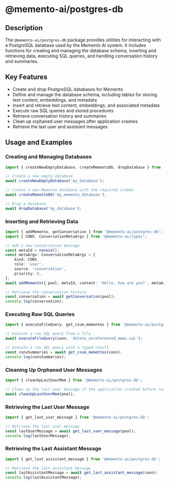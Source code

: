 # @memento-ai/postgres-db
## Description
The `@memento-ai/postgres-db` package provides utilities for interacting with a PostgreSQL database used by the Memento AI system. It includes functions for creating and managing the database schema, inserting and retrieving data, executing SQL queries, and handling conversation history and summaries.

## Key Features
- Create and drop PostgreSQL databases for Memento
- Define and manage the database schema, including tables for storing text content, embeddings, and metadata
- Insert and retrieve text content, embeddings, and associated metadata
- Execute raw SQL queries and stored procedures
- Retrieve conversation history and summaries
- Clean up orphaned user messages after application crashes
- Retrieve the last user and assistant messages

## Usage and Examples
### Creating and Managing Databases
```typescript
import { createNewEmptyDatabase, createMementoDb, dropDatabase } from '@memento-ai/postgres-db';

// Create a new empty database
await createNewEmptyDatabase('my_database');

// Create a new Memento database with the required schema
await createMementoDb('my_memento_database');

// Drop a database
await dropDatabase('my_database');
```
### Inserting and Retrieving Data
```typescript
import { addMemento, getConversation } from '@memento-ai/postgres-db';
import { CONV, ConversationMetaArgs } from '@memento-ai/types';

// Add a new conversation message
const metaId = nanoid();
const metaArgs: ConversationMetaArgs = {
    kind: CONV,
    role: 'user',
    source: 'conversation',
    priority: 0,
};
await addMemento({ pool, metaId, content: 'Hello, how are you?', metaArgs });

// Retrieve the conversation history
const conversation = await getConversation(pool);
console.log(conversation);
```
### Executing Raw SQL Queries
```typescript
import { executeFileQuery, get_csum_mementos } from '@memento-ai/postgres-db';

// Execute a raw SQL query from a file
await executeFileQuery(conn, 'delete_unreferenced_mems.sql');

// Execute a raw SQL query with a typed result
const convSummaries = await get_csum_mementos(conn);
console.log(convSummaries);
```
### Cleaning Up Orphaned User Messages
```typescript
import { cleanUpLastUserMem } from '@memento-ai/postgres-db';

// Clean up the last user message if the application crashed before responding
await cleanUpLastUserMem(pool);
```
### Retrieving the Last User Message
```typescript
import { get_last_user_message } from '@memento-ai/postgres-db';

// Retrieve the last user message
const lastUserMessage = await get_last_user_message(pool);
console.log(lastUserMessage);
```
### Retrieving the Last Assistant Message
```typescript
import { get_last_assistant_message } from '@memento-ai/postgres-db';

// Retrieve the last assistant message
const lastAssistantMessage = await get_last_assistant_message(conn);
console.log(lastAssistantMessage);
```

